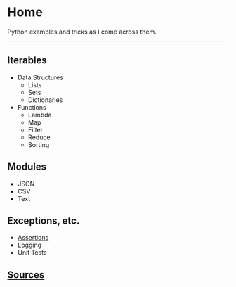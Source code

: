 # Home

Python examples and tricks as I come across them.

* * *

## Iterables
- Data Structures
	- Lists
	- Sets
	- Dictionaries
- Functions
	- Lambda
	- Map
	- Filter
	- Reduce
	- Sorting

## Modules
- JSON
- CSV
- Text

## Exceptions, etc.
- [Assertions](./assertions.html)
- Logging
- Unit Tests

## [Sources](./sources.html)
